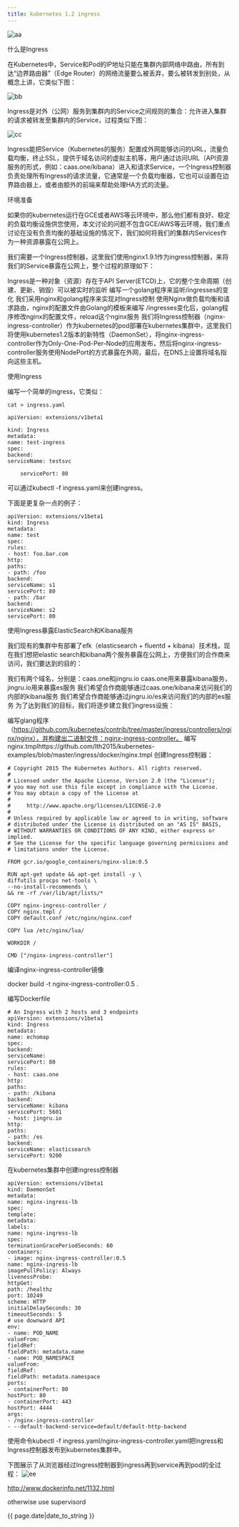 ```yaml
---
title: kubernetes 1.2 ingress
---
```


![aa](https://github.com/lewislyou/gk/blob/gh-pages/_picture/20160721161028.jpg?raw=true)

  什么是Ingress

  在Kubernetes中，Service和Pod的IP地址只能在集群内部网络中路由，所有到达“边界路由器”（Edge Router）的网络流量要么被丢弃，要么被转发到别处，从概念上讲，它类似下图：

![bb](https://github.com/lewislyou/gk/blob/gh-pages/_picture/20160721161036.jpg?raw=true)

  Ingress是对外（公网）服务到集群内的Service之间规则的集合：允许进入集群的请求被转发至集群内的Service，过程类似下图：

![cc](https://github.com/lewislyou/gk/blob/gh-pages/_picture/20160721161042.jpg?raw=true)

Ingress能把Service（Kubernetes的服务）配置成外网能够访问的URL，流量负载均衡，终止SSL，提供于域名访问的虚拟主机等，用户通过访问URL（API资源服务的形式，例如：caas.one/kibana）进入和请求Service，一个Ingress控制器负责处理所有Ingress的请求流量，它通常是一个负载均衡器，它也可以设置在边界路由器上，或者由额外的前端来帮助处理HA方式的流量。

环境准备

如果你的kubernetes运行在GCE或者AWS等云环境中，那么他们都有良好、稳定的负载均衡设施供您使用，本文讨论的问题不包含GCE/AWS等云环境，我们重点讨论在没有负责均衡的基础设施的情况下，我们如何将我们的集群内Services作为一种资源暴露在公网上。

我们需要一个Ingress控制器，这里我们使用nginx1.9.1作为ingress控制器，来将我们的Service暴露在公网上，整个过程的原理如下：

Ingress是一种对象（资源）存在于API Server(ETCD)上，它的整个生命周期（创建、更新、销毁）可以被实时的监听
编写一个golang程序来监听/ingresses的变化
我们采用nginx和golang程序来实现对Ingress控制
使用Nginx做负载均衡和请求路由，nginx的配置文件由Golang的模板来编写
/ingresses变化后，golang程序修改nginx的配置文件，reload这个nginx服务
我们将Ingress控制器（nginx-ingress-controller）作为kubernetes的pod部署在kubernetes集群中，这里我们将使用kubernetes1.2版本的新特性（DaemonSet），将nginx-ingress-controller作为Only-One-Pod-Per-Node的应用发布，然后将nginx-ingress-controller服务使用NodePort的方式暴露在外网，最后，在DNS上设置将域名指向这些主机。

使用Ingress

编写一个简单的ingress，它类似：

```
cat > ingress.yaml

apiVersion: extensions/v1beta1

kind: Ingress
metadata:
name: test-ingress
spec:
backend:
serviceName: testsvc

    servicePort: 80
```

可以通过kubectl -f ingress.yaml来创建ingress。

下面是更复杂一点的例子：

```
apiVersion: extensions/v1beta1
kind: Ingress
metadata:
name: test
spec:
rules:
- host: foo.bar.com
http:
paths:
- path: /foo
backend:
serviceName: s1
servicePort: 80
- path: /bar
backend:
serviceName: s2
servicePort: 80
```

使用Ingress暴露ElasticSearch和Kibana服务

我们现有的集群中有部署了efk（elasticsearch + fluentd + kibana）技术栈，现在我们想把elastic search和kibana两个服务暴露在公网上，方便我们的合作商来访问，我们要达到的目的：

我们有两个域名，分别是：caas.one和jingru.io
caas.one用来暴露kibana服务，jingru.io用来暴露es服务
我们希望合作商能够通过caas.one/kibana来访问我们的内部的kibana服务
我们希望合作商能够通过jingru.io/es来访问我们的内部的es服务
为了达到我们的目标，我们将逐步建立我们ingress设施：

编写glang程序（https://github.com/kubernetes/contrib/tree/master/ingress/controllers/nginx/nginx），并构建出二进制文件：nginx-ingress-controller。
编写nginx.tmplhttps://github.com/lth2015/kubernetes-examples/blob/master/ingress/docker/nginx.tmpl
创建Ingress控制器：
```
# Copyright 2015 The Kubernetes Authors. All rights reserved.
#
# Licensed under the Apache License, Version 2.0 (the "License");
# you may not use this file except in compliance with the License.
# You may obtain a copy of the License at
#
#     http://www.apache.org/licenses/LICENSE-2.0
#
# Unless required by applicable law or agreed to in writing, software
# distributed under the License is distributed on an "AS IS" BASIS,
# WITHOUT WARRANTIES OR CONDITIONS OF ANY KIND, either express or implied.
# See the License for the specific language governing permissions and
# limitations under the License.

FROM gcr.io/google_containers/nginx-slim:0.5

RUN apt-get update && apt-get install -y \
diffutils procps net-tools \
--no-install-recommends \
&& rm -rf /var/lib/apt/lists/*

COPY nginx-ingress-controller /
COPY nginx.tmpl /
COPY default.conf /etc/nginx/nginx.conf

COPY lua /etc/nginx/lua/

WORKDIR /

CMD ["/nginx-ingress-controller"]
```
编译nginx-ingress-controller镜像

docker build -t nginx-ingress-controller:0.5 .

编写Dockerfile

```
# An Ingress with 2 hosts and 3 endpoints
apiVersion: extensions/v1beta1
kind: Ingress
metadata:
name: echomap
spec:
backend:
serviceName:
servicePort: 80
rules:
- host: caas.one
http:
paths:
- path: /kibana
backend:
serviceName: kibana
servicePort: 5601
- host: jingru.io
http:
paths:
- path: /es
backend:
serviceName: elasticsearch
servicePort: 9200
```
在kubernetes集群中创建ingress控制器

```
apiVersion: extensions/v1beta1
kind: DaemonSet
metadata:
name: nginx-ingress-lb
spec:
template:
metadata:
labels:
name: nginx-ingress-lb
spec:
terminationGracePeriodSeconds: 60
containers:
- image: nginx-ingress-controller:0.5
name: nginx-ingress-lb
imagePullPolicy: Always
livenessProbe:
httpGet:
path: /healthz
port: 10249
scheme: HTTP
initialDelaySeconds: 30
timeoutSeconds: 5
# use downward API
env:
- name: POD_NAME
valueFrom:
fieldRef:
fieldPath: metadata.name
- name: POD_NAMESPACE
valueFrom:
fieldRef:
fieldPath: metadata.namespace
ports:
- containerPort: 80
hostPort: 80
- containerPort: 443
hostPort: 4444
args:
- /nginx-ingress-controller
- --default-backend-service=default/default-http-backend
```

使用命令kubectl -f ingress.yaml/nginx-ingress-controller.yaml把Ingress和Ingress控制器发布到kubernetes集群中。

下图展示了从浏览器经过Ingress控制器到ingress再到service再到pod的全过程：
![ee](https://github.com/lewislyou/gk/blob/gh-pages/_picture/20160721162358.jpg?raw=true)

<http://www.dockerinfo.net/1132.html>

otherwise use supervisord

{{ page.date|date_to_string }}
